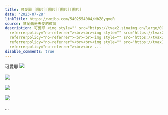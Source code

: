 ```yaml
---
title: 可愛耶 [图片][图片][图片][图片]
date: '2023-07-28'
linkTitle: https://weibo.com/5402554084/NbZ8yqxeR
source: 鷲尾醬是天使的微博
description: 可愛耶 <img style="" src="https://tvax2.sinaimg.cn/large/005TCz76gy1hgcv47sp7qj30hr0a6dgs.jpg"
  referrerpolicy="no-referrer"><br><br><img style="" src="https://tvax2.sinaimg.cn/large/005TCz76gy1hgcv487ypxj30en0aeq3p.jpg"
  referrerpolicy="no-referrer"><br><br><img style="" src="https://tvax2.sinaimg.cn/large/005TCz76gy1hgcv48ox8ej30ew0aj752.jpg"
  referrerpolicy="no-referrer"><br><br><img style="" src="https://tvax1.sinaimg.cn/large/005TCz76gy1hgcv497u6pj30g809zgmj.jpg"
  referrerpolicy="no-referrer"><br><br> ...
disable_comments: true
---
```

可愛耶 <img style="" src="https://tvax2.sinaimg.cn/large/005TCz76gy1hgcv47sp7qj30hr0a6dgs.jpg" referrerpolicy="no-referrer"><br><br><img style="" src="https://tvax2.sinaimg.cn/large/005TCz76gy1hgcv487ypxj30en0aeq3p.jpg" referrerpolicy="no-referrer"><br><br><img style="" src="https://tvax2.sinaimg.cn/large/005TCz76gy1hgcv48ox8ej30ew0aj752.jpg" referrerpolicy="no-referrer"><br><br><img style="" src="https://tvax1.sinaimg.cn/large/005TCz76gy1hgcv497u6pj30g809zgmj.jpg" referrerpolicy="no-referrer"><br><br> ...
